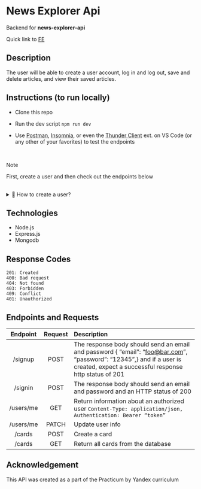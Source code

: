 # News Explorer Api

Backend for **news-explorer-api** 
<!-- domain name www.api.explorethenews.students.nomoreparties.site -->

Quick link to [FE](https://github.com/olivcamj/news-explorer-frontend)

## Description

The user will be able to create a user account, log in and log out, save and delete articles, and view their saved articles.

## Instructions (to run locally) 

- Clone this repo
- Run the dev script `npm run dev`
- Use [Postman](https://www.postman.com/downloads/), [Insomnia](https://insomnia.rest/), or even the [Thunder Client](https://www.thunderclient.io/) ext. on VS Code (or any other of your favorites) to test the endpoints 

  <br/>

> [!NOTE]
> First, create a user and then check out the endpoints below

 <br/>
  

  <details>
    <summary> 👀 How to create a user?</summary>
    <br />
   <p>Check below for a <a href="#endpoints-and-requests">table</a> that contains all endpoints and routes for this project.</p> 
    <img width="470" height="317" alt="Use Postman Client to create a new user account." src="https://github.com/user-attachments/assets/4af31083-e58d-48be-ab59-00f47fab7d15" />
    <p>Here we are using the <code>/signup</code> route, and inside Postman (or your choice of API client), we add the name, email, and password in the request body for our test account.</p>
    <p>Then, we will sign into the newly created account (switch route to <code>/signin</code>) and ensure that we grab the Bearer Token.</p>
    After sending the authentication request, the API's response will appear in the response section of Postman. Look within the "Body" tab
   
<img width="330" height="354" alt="Your Bearer Token would be located here in the response body using Postman client tool" src="https://github.com/user-attachments/assets/c4e6b2c4-dfc6-41f4-b73f-dbebf8825f24" />


<strong>Now</strong>, to use <em>any</em> of the endpoints, you will need to make the request with the Bearer token. 
Copy your token and paste it into the authorization or  header section of your request.

An example of retrieving user account info on Postman ✨ see image ⤵️.
<img width="872" height="340" alt="Screenshot 2025-07-22 at 11 57 33 AM" src="https://github.com/user-attachments/assets/3deb9a64-c30e-4e29-98e0-f9e9a150b252" />
  </details>


## Technologies 
- Node.js
- Express.js
- Mongodb

## Response Codes
```200: Success
201: Created
400: Bad request
404: Not found
403: Forbidden
409: Conflict
401: Unauthorized
```

## Endpoints and Requests

|Endpoint | Request | Description|
|:-------:| :------: | :---- |
| /signup | POST | The response body should send an email and password { “email”: “foo@bar.com”, “password”: “12345”,} and if a user is created, expect a successful response http status of 201   |
| /signin | POST | The response body should send an email and password and an HTTP status of 200 |
| /users/me | GET | Return information about an authorized user ``` Content-Type: application/json, Authentication: Bearer “token” ```|
| /users/me | PATCH| Update user info |
| /cards | POST  | Create a card |
| /cards | GET | Return all cards from the database|


## Acknowledgement
This API was created as a part of the Practicum by Yandex curriculum
